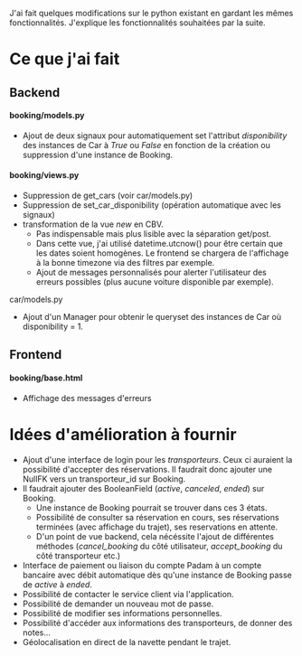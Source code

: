 J'ai fait quelques modifications sur le python existant en gardant les mêmes fonctionnalités. J'explique les fonctionnalités souhaitées par la suite.

# Ce que j'ai fait
## Backend
#### booking/models.py
* Ajout de deux signaux pour automatiquement set l'attribut *disponibility* des instances de Car à *True* ou *False* en fonction de la création ou suppression d'une instance de Booking.

#### booking/views.py
* Suppression de get_cars (voir car/models.py)
* Suppression de set_car_disponibility (opération automatique avec les signaux)
* transformation de la vue *new* en CBV. 
  * Pas indispensable mais plus lisible avec la séparation get/post. 
  * Dans cette vue, j'ai utilisé datetime.utcnow() pour être certain que les dates soient homogènes. Le frontend se chargera de l'affichage à la bonne timezone via des filtres par exemple.
  * Ajout de messages personnalisés pour alerter l'utilisateur des erreurs possibles (plus aucune voiture disponible par exemple).

car/models.py
* Ajout d'un Manager pour obtenir le queryset des instances de Car où disponibility = 1.

## Frontend
#### booking/base.html
* Affichage des messages d'erreurs

# Idées d'amélioration à fournir
* Ajout d'une interface de login pour les *transporteurs*. Ceux ci auraient la possibilité d'accepter des réservations. Il faudrait donc ajouter une NullFK vers un transporteur_id sur Booking.
* Il faudrait ajouter des BooleanField (*active*, *canceled*, *ended*) sur Booking. 
  * Une instance de Booking pourrait se trouver dans ces 3 états.
  * Possibilité de consulter sa réservation en cours, ses réservations terminées (avec affichage du trajet), ses reservations en attente.
  * D'un point de vue backend, cela nécéssite l'ajout de différentes méthodes (*cancel_booking* du côté utilisateur, *accept_booking* du côté transporteur etc.)
* Interface de paiement ou liaison du compte Padam à un compte bancaire avec débit automatique dès qu'une instance de Booking passe de *active* à *ended*.
* Possibilité de contacter le service client via l'application.
* Possibilité de demander un nouveau mot de passe.
* Possibilité de modifier ses informations personnelles.
* Possibilité d'accéder aux informations des transporteurs, de donner des notes...
* Géolocalisation en direct de la navette pendant le trajet.
  
